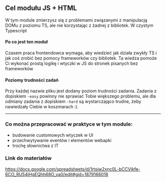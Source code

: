 ## Cel modułu JS + HTML

W tym module zmierzysz się z problemami związanymi z manipulacją DOMu z poziomu TS, ale nie korzystając z żadnej z bibliotek. W czystym Typescript

#### Po co jest ten moduł

Czasem praca frontendowca wymaga, aby wiedzieć jak działa zwykły TS i jak coś zrobić bez pomocy frameworków czy bibliotek. Ta wiedza pomoże Ci wykonać prostą logikę i wtyczki w JS do stronek pisanych bez frameworków

#### Poziomy trudności zadań

Przy każdej nazwie pliku jest dodany poziom trudności zadania. Zadania z dopiskiem `-easy` powinny nie sprawiać Tobie większego problemu, ale dla odmiany zadania z dopiskiem `-hard` są wystarczająco trudne, żeby nawiedzały Ciebie w koszmarach :).

---

### Co można przepracować w praktyce w tym module:

- budowanie customowych wtyczek w UI
- przechwytywanie eventów i elementów webapki
- trochę słownictwa z IT

### Link do materiałów

https://docs.google.com/spreadsheets/d/1rtsiw2xnc0L-bCCVjkfe-6CO_RU54iHgEQhh68O_ya0/edit#gid=1879166018
